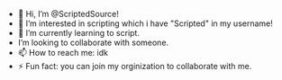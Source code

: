 - 👋 Hi, I’m @ScriptedSource!
- 👀 I’m interested in scripting which i have "Scripted" in my username!
- 🌱 I’m currently learning to script.
- I’m looking to collaborate with someone.
- 📫 How to reach me: idk
- ⚡ Fun fact: you can join my orginization to collaborate with me.

<!---
ScriptedSource/ScriptedSource is a ✨ special ✨ repository because its `README.md` (this file) appears on your GitHub profile.
You can click the Preview link to take a look at your changes.
--->
